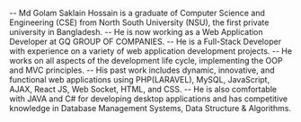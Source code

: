 -- Md Golam Saklain Hossain is a graduate of Computer Science and Engineering (CSE) from North South University (NSU), the first private university in Bangladesh.
-- He is now working as a Web Application Developer at GQ GROUP OF COMPANIES.
-- He is a Full-Stack Developer with experience on a variety of web application development projects. 
-- He works on all aspects of the development life cycle, implementing the OOP and MVC principles. 
-- His past work includes dynamic, innovative, and functional web applications using PHP(LARAVEL), MySQL, JavaScript, AJAX, React JS, Web Socket, HTML, and CSS. 
-- He is also comfortable with JAVA and C# for developing desktop applications and has competitive knowledge in Database Management Systems, Data Structure & Algorithms.
